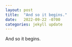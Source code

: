 ```yaml
---
layout: post
title:  "And so it begins."
date:   2022-09-22 -0700
categories: jekyll update
---
```


And so it begins.